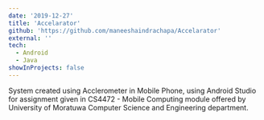```yaml
---
date: '2019-12-27'
title: 'Accelarator'
github: 'https://github.com/maneeshaindrachapa/Accelarator'
external: ''
tech:
  - Android
  - Java
showInProjects: false
---
```


System created using Acclerometer in Mobile Phone, using Android Studio for assignment given in CS4472 - Mobile Computing module offered by University of Moratuwa Computer Science and Engineering department.